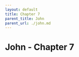 ```yaml
---
layout: default
title: Chapter 7
parent_title: John
parent_url: ./john.md
---
```


# John - Chapter 7
